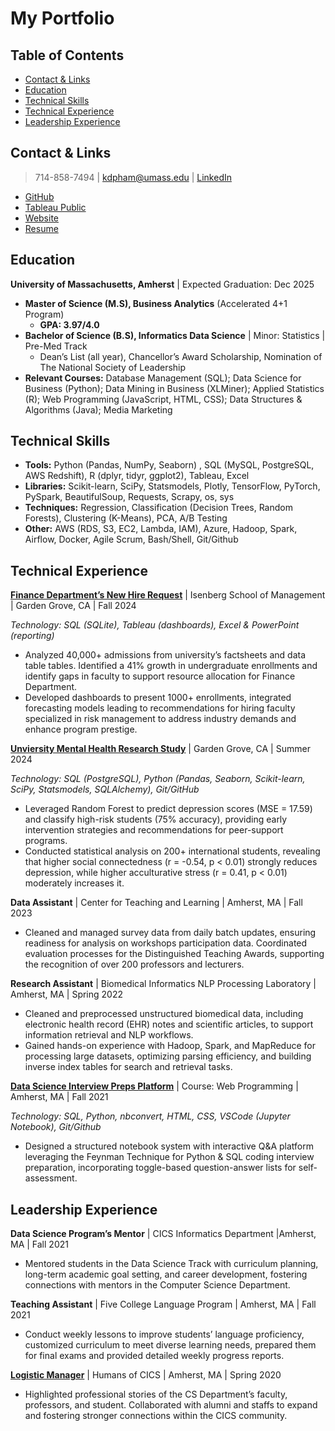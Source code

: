 # My Portfolio

## Table of Contents
- [Contact & Links](#contact--links)
- [Education](#education)
- [Technical Skills](#technical-skills)
- [Technical Experience](#technical-experience)
- [Leadership Experience](#leadership-experience)

## Contact & Links
> 714-858-7494 | kdpham@umass.edu | [LinkedIn](https://www.linkedin.com/in/kdpham1002/)

* [GitHub](https://github.com/kdpham-01002?tab=repositories)
* [Tableau Public](https://public.tableau.com/app/profile/kdpham.umass/vizzes)
* [Website](https://kdpham-01002.github.io/DS_portfolio/)
* [Resume](https://drive.google.com/file/d/1Djv6lo-Yw6XH4yhkJHX_XsKUxx8IvYkB/view?usp=sharing)

## Education
**University of Massachusetts, Amherst** | Expected Graduation: Dec 2025
- **Master of Science (M.S), Business Analytics** (Accelerated 4+1 Program)
    - **GPA: 3.97/4.0**
- **Bachelor of Science (B.S), Informatics Data Science** \| Minor: Statistics \| Pre-Med Track
    - Dean’s List (all year), Chancellor’s Award Scholarship, Nomination of The National Society of Leadership
- **Relevant Courses:** Database Management (SQL); Data Science for Business (Python); Data Mining in Business (XLMiner); Applied Statistics (R); Web Programming (JavaScript, HTML, CSS); Data Structures & Algorithms (Java); Media Marketing


## Technical Skills
- **Tools:** Python (Pandas, NumPy, Seaborn) , SQL (MySQL, PostgreSQL, AWS Redshift), R (dplyr, tidyr, ggplot2), Tableau, Excel
- **Libraries:** Scikit-learn, SciPy, Statsmodels, Plotly, TensorFlow, PyTorch, PySpark, BeautifulSoup, Requests, Scrapy, os, sys
- **Techniques:** Regression, Classification (Decision Trees, Random Forests), Clustering (K-Means), PCA, A/B Testing
- **Other:** AWS (RDS, S3, EC2, Lambda, IAM), Azure, Hadoop, Spark, Airflow, Docker, Agile Scrum, Bash/Shell, Git/Github


## Technical Experience
**[Finance Department’s New Hire Request](https://github.com/kdpham-01002/Finance-Dept-New-Hire-Request)** \| Isenberg School of Management \| Garden Grove, CA \| Fall 2024

*Technology: SQL (SQLite), Tableau (dashboards), Excel & PowerPoint (reporting)*
- Analyzed 40,000+ admissions from university’s factsheets and data table tables. Identified a 41% growth in undergraduate enrollments and identify gaps in faculty to support resource allocation for Finance Department.
- Developed dashboards to present 1000+ enrollments, integrated forecasting models leading to recommendations for hiring faculty specialized in risk management to address industry demands and enhance program prestige.

**[Unviersity Mental Health Research Study](https://github.com/kdpham-01002/University-Mental-Health-Research-Study)** \| Garden Grove, CA \| Summer 2024

*Technology: SQL (PostgreSQL), Python (Pandas, Seaborn, Scikit-learn, SciPy, Statsmodels, SQLAlchemy), Git/GitHub*
- Leveraged Random Forest to predict depression scores (MSE = 17.59) and classify high-risk students (75% accuracy), providing early intervention strategies and recommendations for peer-support programs.
- Conducted statistical analysis on 200+ international students, revealing that higher social connectedness (r = -0.54, p < 0.01) strongly reduces depression, while higher acculturative stress (r = 0.41, p < 0.01) moderately increases it.

**Data Assistant** \| Center for Teaching and Learning \| Amherst, MA \| Fall 2023
- Cleaned and managed survey data from daily batch updates, ensuring readiness for analysis on workshops participation data. Coordinated evaluation processes for the Distinguished Teaching Awards, supporting the recognition of over 200 professors and lecturers.

**Research Assistant** \| Biomedical Informatics NLP Processing Laboratory \| Amherst, MA \| Spring 2022
- Cleaned and preprocessed unstructured biomedical data, including electronic health record (EHR) notes and scientific articles, to support information retrieval and NLP workflows.
- Gained hands-on experience with Hadoop, Spark, and MapReduce for processing large datasets, optimizing parsing efficiency, and building inverse index tables for search and retrieval tasks.

**[Data Science Interview Preps Platform](https://github.com/kdpham-01002/Data-Science-Interview-Preps-Platform)** \| Course: Web Programming \| Amherst, MA \| Fall 2021

*Technology: SQL, Python, nbconvert, HTML, CSS, VSCode (Jupyter Notebook), Git/Github*
- Designed a structured notebook system with interactive Q&A platform leveraging the Feynman Technique for Python & SQL coding interview preparation, incorporating toggle-based question-answer lists for self-assessment.


## Leadership Experience
**Data Science Program’s Mentor** \| CICS Informatics Department \|Amherst, MA \| Fall 2021
- Mentored students in the Data Science Track with curriculum planning, long-term academic goal setting, and career development, fostering connections with mentors in the Computer Science Department.

**Teaching Assistant** \| Five College Language Program \| Amherst, MA \| Fall 2021
- Conduct weekly lessons to improve students’ language proficiency, customized curriculum to meet diverse learning needs, prepared them for final exams and provided detailed weekly progress reports.

**[Logistic Manager](https://www.instagram.com/humansofcics/)** \| Humans of CICS \| Amherst, MA \| Spring 2020
- Highlighted professional stories of the CS Department’s faculty, professors, and student. Collaborated with alumni and staffs to expand and fostering stronger connections within the CICS community.
